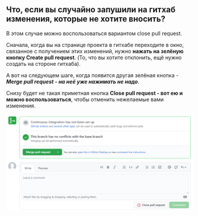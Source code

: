 ## Что, если вы случайно запушили на гитхаб изменения, которые не хотите вносить?

В этом случае можно воспользоваться вариантом close pull request.


Сначала, когда вы на странице проекта в гитхабе переходите в окно, связанное с получением этих изменений, нужно **нажать на зелёную кнопку Create pull request**. (То, что вы хотите отклонить, ещё нужно создать на стороне гитхаба).


А вот на следующем шаге, когда появится другая зелёная кнопка - ***Merge pull request - на неё уже нажимать не надо***. 


Снизу будет не такая приметная кнопка **Close pull request - вот ею и можно воспользоваться**, чтобы отменить нежелаемые вами изменения.

![cover](https://github.com/Malakhova-Natalya/Snippets/blob/main/github/github_close_pull_request/01%20-%20Close%20pull%20request.png)
